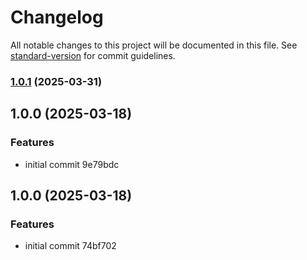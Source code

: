 # Changelog

All notable changes to this project will be documented in this file. See [standard-version](https://github.com/conventional-changelog/standard-version) for commit guidelines.

### [1.0.1](https://github.com/jthawme/sveltekit-data-plugin/compare/v1.0.0...v1.0.1) (2025-03-31)

## 1.0.0 (2025-03-18)


### Features

* initial commit 9e79bdc

## 1.0.0 (2025-03-18)


### Features

* initial commit 74bf702
